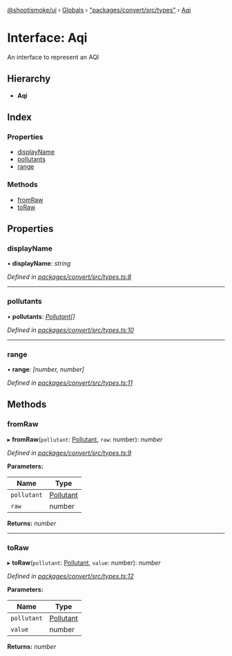 [@shootismoke/ui](../README.md) › [Globals](../globals.md) › ["packages/convert/src/types"](../modules/_packages_convert_src_types_.md) › [Aqi](_packages_convert_src_types_.aqi.md)

# Interface: Aqi

An interface to represent an AQI

## Hierarchy

* **Aqi**

## Index

### Properties

* [displayName](_packages_convert_src_types_.aqi.md#displayname)
* [pollutants](_packages_convert_src_types_.aqi.md#pollutants)
* [range](_packages_convert_src_types_.aqi.md#range)

### Methods

* [fromRaw](_packages_convert_src_types_.aqi.md#fromraw)
* [toRaw](_packages_convert_src_types_.aqi.md#toraw)

## Properties

###  displayName

• **displayName**: *string*

*Defined in [packages/convert/src/types.ts:8](https://github.com/shootismoke/common/blob/29c80cb/packages/convert/src/types.ts#L8)*

___

###  pollutants

• **pollutants**: *[Pollutant](../modules/_packages_convert_src_util_pollutant_.md#pollutant)[]*

*Defined in [packages/convert/src/types.ts:10](https://github.com/shootismoke/common/blob/29c80cb/packages/convert/src/types.ts#L10)*

___

###  range

• **range**: *[number, number]*

*Defined in [packages/convert/src/types.ts:11](https://github.com/shootismoke/common/blob/29c80cb/packages/convert/src/types.ts#L11)*

## Methods

###  fromRaw

▸ **fromRaw**(`pollutant`: [Pollutant](../modules/_packages_convert_src_util_pollutant_.md#pollutant), `raw`: number): *number*

*Defined in [packages/convert/src/types.ts:9](https://github.com/shootismoke/common/blob/29c80cb/packages/convert/src/types.ts#L9)*

**Parameters:**

Name | Type |
------ | ------ |
`pollutant` | [Pollutant](../modules/_packages_convert_src_util_pollutant_.md#pollutant) |
`raw` | number |

**Returns:** *number*

___

###  toRaw

▸ **toRaw**(`pollutant`: [Pollutant](../modules/_packages_convert_src_util_pollutant_.md#pollutant), `value`: number): *number*

*Defined in [packages/convert/src/types.ts:12](https://github.com/shootismoke/common/blob/29c80cb/packages/convert/src/types.ts#L12)*

**Parameters:**

Name | Type |
------ | ------ |
`pollutant` | [Pollutant](../modules/_packages_convert_src_util_pollutant_.md#pollutant) |
`value` | number |

**Returns:** *number*
